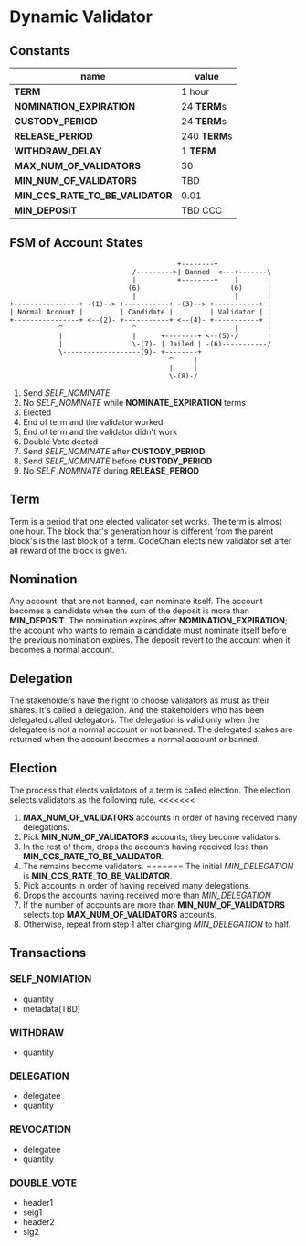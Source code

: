 # Dynamic Validator

## Constants
| name                             | value         |
|----------------------------------|---------------|
| **TERM**                         | 1 hour        |
| **NOMINATION_EXPIRATION**        | 24 **TERM**s  |
| **CUSTODY_PERIOD**               | 24 **TERM**s  |
| **RELEASE_PERIOD**               | 240 **TERM**s |
| **WITHDRAW_DELAY**               | 1 **TERM**    |
| **MAX_NUM_OF_VALIDATORS**        | 30            |
| **MIN_NUM_OF_VALIDATORS**        | TBD           |
| **MIN_CCS_RATE_TO_BE_VALIDATOR** | 0.01          |
| **MIN_DEPOSIT**                  | TBD CCC       |


## FSM of Account States
```
                                         +--------+  
                              /--------->| Banned |<---+-------\
                              |          +--------+    |       |
                             (6)                      (6)      |
                              |                        |       |
+----------------+ -(1)--> +-----------+ -(3)--> +-----------+ |
| Normal Account |         | Candidate |         | Validator | |
+----------------+ <--(2)- +-----------+ <--(4)- +-----------+ |
            ^                 ^                        |       |
            |                 |      +--------+ <--(5)-/       |
            |                 \-(7)- | Jailed | -(6)-----------/
            \-------------------(9)- +--------+
                                       ^     |
                                       |     |
                                       \-(8)-/
```
1. Send *SELF_NOMINATE*
2. No *SELF_NOMINATE* while **NOMINATE_EXPIRATION** terms
3. Elected
4. End of term and the validator worked
5. End of term and the validator didn't work
6. Double Vote dected
7. Send *SELF_NOMINATE* after **CUSTODY_PERIOD**
8. Send *SELF_NOMINATE* before **CUSTODY_PERIOD**
9. No *SELF_NOMINATE* during **RELEASE_PERIOD**

## Term
Term is a period that one elected validator set works.
The term is almost one hour.
The block that's generation hour is different from the parent block's is the last block of a term.
CodeChain elects new validator set after all reward of the block is given.

## Nomination
Any account, that are not banned, can nominate itself.
The account becomes a candidate when the sum of the deposit is more than **MIN_DEPOSIT**.
The nomination expires after **NOMINATION_EXPIRATION**; the account who wants to remain a candidate must nominate itself before the previous nomination expires.
The deposit revert to the account when it becomes a normal account.

## Delegation
The stakeholders have the right to choose validators as must as their shares.
It's called a delegation.
And the stakeholders who has been delegated called delegators.
The delegation is valid only when the delegatee is not a normal account or not banned.
The delegated stakes are returned when the account becomes a normal account or banned.

## Election
The process that elects validators of a term is called election.
The election selects validators as the following rule.
<<<<<<<
1. **MAX_NUM_OF_VALIDATORS** accounts in order of having received many delegations.
2. Pick **MIN_NUM_OF_VALIDATORS** accounts; they become validators.
3. In the rest of them, drops the accounts having received less than **MIN_CCS_RATE_TO_BE_VALIDATOR**.
4. The remains become validators.
=======
The initial *MIN_DELEGATION* is **MIN_CCS_RATE_TO_BE_VALIDATOR**.
1. Pick accounts in order of having received many delegations.
2. Drops the accounts having received more than *MIN_DELEGATION*
3. If the number of accounts are more than **MIN_NUM_OF_VALIDATORS** selects top **MAX_NUM_OF_VALIDATORS** accounts.
4. Otherwise, repeat from step 1 after changing *MIN_DELEGATION* to half.
>>>>>>>

## Transactions
### SELF_NOMIATION
* quantity
* metadata(TBD)

### WITHDRAW
* quantity

### DELEGATION
* delegatee
* quantity

### REVOCATION
* delegatee
* quantity

### DOUBLE_VOTE
* header1
* seig1
* header2
* sig2
